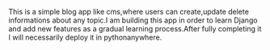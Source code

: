 This is a simple blog app like cms,where users can create,update delete informations about any topic.I am building this app
in order to learn Django and add new features as a gradual learning process.After fully completing it I will necessarily deploy it 
in pythonanywhere.
